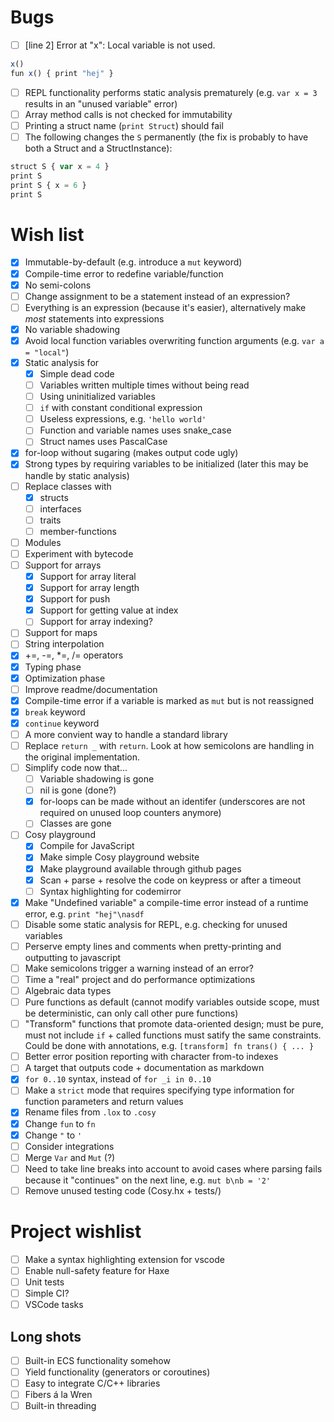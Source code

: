 
# Bugs
- [ ] [line 2] Error at "x": Local variable is not used.
```js
x()
fun x() { print "hej" }
```
- [ ] REPL functionality performs static analysis prematurely (e.g. `var x = 3` results in an "unused variable" error)
- [ ] Array method calls is not checked for immutability
- [ ] Printing a struct name (`print Struct`) should fail
- [ ] The following changes the `S` permanently (the fix is probably to have both a Struct and a StructInstance):
```js
struct S { var x = 4 }
print S
print S { x = 6 }
print S
```

# Wish list
- [x] Immutable-by-default (e.g. introduce a `mut` keyword)
- [x] Compile-time error to redefine variable/function
- [x] No semi-colons
- [ ] Change assignment to be a statement instead of an expression?
- [ ] Everything is an expression (because it's easier), alternatively make _most_ statements into expressions
- [x] No variable shadowing
- [x] Avoid local function variables overwriting function arguments (e.g. `var a = "local"`)
- [x] Static analysis for
    - [x] Simple dead code
    - [ ] Variables written multiple times without being read
    - [ ] Using uninitialized variables
    - [ ] `if` with constant conditional expression
    - [ ] Useless expressions, e.g. `'hello world'`
    - [ ] Function and variable names uses snake_case
    - [ ] Struct names uses PascalCase
- [x] for-loop without sugaring (makes output code ugly)
- [x] Strong types by requiring variables to be initialized (later this may be handle by static analysis)
- [ ] Replace classes with 
  - [x] structs
  - [ ] interfaces
  - [ ] traits 
  - [ ] member-functions
- [ ] Modules
- [ ] Experiment with bytecode
- [ ] Support for arrays
  - [x] Support for array literal
  - [x] Support for array length
  - [x] Support for push
  - [x] Support for getting value at index
  - [ ] Support for array indexing?
- [ ] Support for maps
- [ ] String interpolation
- [x] +=, -=, *=, /= operators
- [x] Typing phase
- [x] Optimization phase
- [ ] Improve readme/documentation
- [x] Compile-time error if a variable is marked as `mut` but is not reassigned
- [x] `break` keyword
- [x] `continue` keyword
- [ ] A more convient way to handle a standard library
- [ ] Replace `return _` with `return`. Look at how semicolons are handling in the original implementation.
- [ ] Simplify code now that...
  - [ ] Variable shadowing is gone
  - [ ] nil is gone (done?)
  - [x] for-loops can be made without an identifer (underscores are not required on unused loop counters anymore)
  - [ ] Classes are gone
- [ ] Cosy playground
  - [x] Compile for JavaScript
  - [x] Make simple Cosy playground website
  - [x] Make playground available through github pages
  - [x] Scan + parse + resolve the code on keypress or after a timeout
  - [ ] Syntax highlighting for codemirror
- [x] Make "Undefined variable" a compile-time error instead of a runtime error, e.g. `print "hej"\nasdf`
- [ ] Disable some static analysis for REPL, e.g. checking for unused variables
- [ ] Perserve empty lines and comments when pretty-printing and outputting to javascript
- [ ] Make semicolons trigger a warning instead of an error?
- [ ] Time a "real" project and do performance optimizations
- [ ] Algebraic data types
- [ ] Pure functions as default (cannot modify variables outside scope, must be deterministic, can only call other pure functions)
- [ ] "Transform" functions that promote data-oriented design; must be pure, must not include `if` + called functions must satify the same constraints. Could be done with annotations, e.g. `[transform] fn trans() { ... }`
- [ ] Better error position reporting with character from-to indexes
- [ ] A target that outputs code + documentation as markdown
- [x] `for 0..10` syntax, instead of `for _i in 0..10`
- [ ] Make a `strict` mode that requires specifying type information for function parameters and return values
- [x] Rename files from `.lox` to `.cosy`
- [x] Change `fun` to `fn`
- [x] Change `"` to `'`
- [ ] Consider integrations
- [ ] Merge `Var` and `Mut` (?)
- [ ] Need to take line breaks into account to avoid cases where parsing fails because it "continues" on the next line, e.g. `mut b\nb = '2'`
- [ ] Remove unused testing code (Cosy.hx + tests/)

# Project wishlist
- [ ] Make a syntax highlighting extension for vscode
- [ ] Enable null-safety feature for Haxe
- [ ] Unit tests
- [ ] Simple CI?
- [ ] VSCode tasks

## Long shots
- [ ] Built-in ECS functionality somehow
- [ ] Yield functionality (generators or coroutines)
- [ ] Easy to integrate C/C++ libraries
- [ ] Fibers á la Wren
- [ ] Built-in threading
